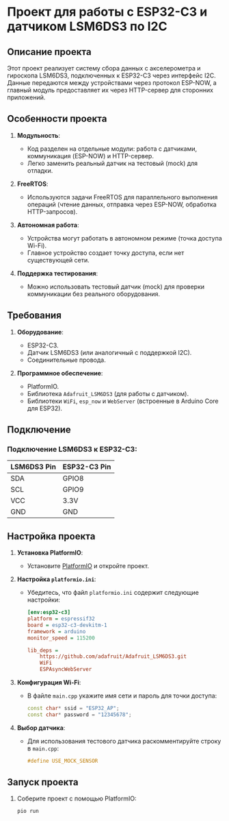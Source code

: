 # Проект для работы с ESP32-C3 и датчиком LSM6DS3 по I2C

## Описание проекта
Этот проект реализует систему сбора данных с акселерометра и гироскопа LSM6DS3, подключенных к ESP32-C3 через интерфейс I2C. Данные передаются между устройствами через протокол ESP-NOW, а главный модуль предоставляет их через HTTP-сервер для сторонних приложений.

## Особенности проекта
1. **Модульность**:
   - Код разделен на отдельные модули: работа с датчиками, коммуникация (ESP-NOW) и HTTP-сервер.
   - Легко заменить реальный датчик на тестовый (mock) для отладки.

2. **FreeRTOS**:
   - Используются задачи FreeRTOS для параллельного выполнения операций (чтение данных, отправка через ESP-NOW, обработка HTTP-запросов).

3. **Автономная работа**:
   - Устройства могут работать в автономном режиме (точка доступа Wi-Fi).
   - Главное устройство создает точку доступа, если нет существующей сети.

4. **Поддержка тестирования**:
   - Можно использовать тестовый датчик (mock) для проверки коммуникации без реального оборудования.

## Требования
1. **Оборудование**:
   - ESP32-C3.
   - Датчик LSM6DS3 (или аналогичный с поддержкой I2C).
   - Соединительные провода.

2. **Программное обеспечение**:
   - PlatformIO.
   - Библиотека `Adafruit_LSM6DS3` (для работы с датчиком).
   - Библиотеки `WiFi`, `esp_now` и `WebServer` (встроенные в Arduino Core для ESP32).

## Подключение
### Подключение LSM6DS3 к ESP32-C3:
| LSM6DS3 Pin | ESP32-C3 Pin |
|-------------|--------------|
| SDA         | GPIO8        |
| SCL         | GPIO9        |
| VCC         | 3.3V         |
| GND         | GND          |

## Настройка проекта
1. **Установка PlatformIO**:
   - Установите [PlatformIO](https://platformio.org/) и откройте проект.

2. **Настройка `platformio.ini`**:
   - Убедитесь, что файл `platformio.ini` содержит следующие настройки:
     ```ini
     [env:esp32-c3]
     platform = espressif32
     board = esp32-c3-devkitm-1
     framework = arduino
     monitor_speed = 115200

     lib_deps =
         https://github.com/adafruit/Adafruit_LSM6DS3.git
         WiFi
         ESPAsyncWebServer
     ```

3. **Конфигурация Wi-Fi**:
   - В файле `main.cpp` укажите имя сети и пароль для точки доступа:
     ```cpp
     const char* ssid = "ESP32_AP";
     const char* password = "12345678";
     ```

4. **Выбор датчика**:
   - Для использования тестового датчика раскомментируйте строку в `main.cpp`:
     ```cpp
     #define USE_MOCK_SENSOR
     ```

## Запуск проекта
1. Соберите проект с помощью PlatformIO:
   ```bash
   pio run